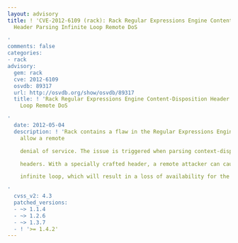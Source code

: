 ```yaml
---
layout: advisory
title: ! 'CVE-2012-6109 (rack): Rack Regular Expressions Engine Content-Disposition
  Header Parsing Infinite Loop Remote DoS

'
comments: false
categories:
- rack
advisory:
  gem: rack
  cve: 2012-6109
  osvdb: 89317
  url: http://osvdb.org/show/osvdb/89317
  title: ! 'Rack Regular Expressions Engine Content-Disposition Header Parsing Infinite
    Loop Remote DoS

'
  date: 2012-05-04
  description: ! 'Rack contains a flaw in the Regular Expressions Engine that may
    allow a remote

    denial of service. The issue is triggered when parsing context-disposition

    headers. With a specially crafted header, a remote attacker can cause an

    infinite loop, which will result in a loss of availability for the webserver.

'
  cvss_v2: 4.3
  patched_versions:
  - ~> 1.1.4
  - ~> 1.2.6
  - ~> 1.3.7
  - ! '>= 1.4.2'
---
```


